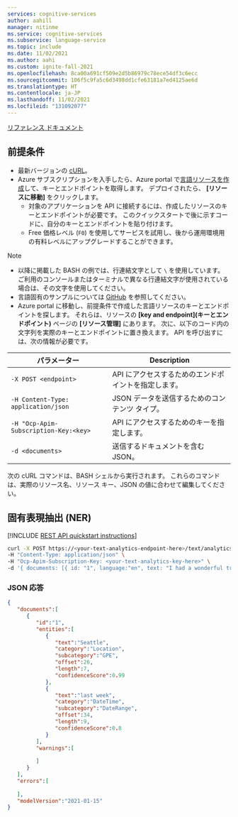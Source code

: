 ```yaml
---
services: cognitive-services
author: aahill
manager: nitinme
ms.service: cognitive-services
ms.subservice: language-service
ms.topic: include
ms.date: 11/02/2021
ms.author: aahi
ms.custom: ignite-fall-2021
ms.openlocfilehash: 8ca00a691cf509e2d5b86979c78ece54df3c6ecc
ms.sourcegitcommit: 106f5c9fa5c6d3498dd1cfe63181a7ed4125ae6d
ms.translationtype: HT
ms.contentlocale: ja-JP
ms.lasthandoff: 11/02/2021
ms.locfileid: "131092077"
---
```

[リファレンス ドキュメント](https://westus2.dev.cognitive.microsoft.com/docs/services/TextAnalytics-v3-1/)


## <a name="prerequisites"></a>前提条件

* 最新バージョンの [cURL](https://curl.haxx.se/)。
* Azure サブスクリプションを入手したら、Azure portal で<a href="https://ms.portal.azure.com/#create/Microsoft.CognitiveServicesTextAnalytics"  title="言語リソースを作成する"  target="_blank">言語リソースを作成</a>して、キーとエンドポイントを取得します。 デプロイされたら、 **[リソースに移動]** をクリックします。
    * 対象のアプリケーションを API に接続するには、作成したリソースのキーとエンドポイントが必要です。 このクイックスタートで後に示すコードに、自分のキーとエンドポイントを貼り付けます。
    * Free 価格レベル (`F0`) を使用してサービスを試用し、後から運用環境用の有料レベルにアップグレードすることができます。

> [!NOTE]
> * 以降に掲載した BASH の例では、行連結文字として `\` を使用しています。 ご利用のコンソールまたはターミナルで異なる行連結文字が使用されている場合は、その文字を使用してください。
> * 言語固有のサンプルについては [GitHub](https://github.com/Azure-Samples/cognitive-services-quickstart-code) を参照してください。
> * Azure portal に移動し、前提条件で作成した言語リソースのキーとエンドポイントを探します。 それらは、リソースの **[key and endpoint]\(キーとエンドポイント\)** ページの **[リソース管理]** にあります。 次に、以下のコード内の文字列を実際のキーとエンドポイントに置き換えます。
API を呼び出すには、次の情報が必要です。


|パラメーター  |Description  |
|---------|---------|
|`-X POST <endpoint>`     | API にアクセスするためのエンドポイントを指定します。        |
|`-H Content-Type: application/json`     | JSON データを送信するためのコンテンツ タイプ。          |
|`-H "Ocp-Apim-Subscription-Key:<key>`    | API にアクセスするためのキーを指定します。        |
|`-d <documents>`     | 送信するドキュメントを含む JSON。         |

次の cURL コマンドは、BASH シェルから実行されます。 これらのコマンドは、実際のリソース名、リソース キー、JSON の値に合わせて編集してください。


## <a name="named-entity-extraction-ner"></a>固有表現抽出 (NER)

[!INCLUDE [REST API quickstart instructions](../../../includes/rest-api-instructions.md)]

```bash
curl -X POST https://<your-text-analytics-endpoint-here>/text/analytics/v3.2-preview.1/entities/recognition/general \
-H "Content-Type: application/json" \
-H "Ocp-Apim-Subscription-Key: <your-text-analytics-key-here>" \
-d '{ documents: [{ id: "1", language:"en", text: "I had a wonderful trip to Seattle last week."}]}'
```

### <a name="json-response"></a>JSON 応答

```json
{
   "documents":[
      {
         "id":"1",
         "entities":[
            {
               "text":"Seattle",
               "category":"Location",
               "subcategory":"GPE",
               "offset":26,
               "length":7,
               "confidenceScore":0.99
            },
            {
               "text":"last week",
               "category":"DateTime",
               "subcategory":"DateRange",
               "offset":34,
               "length":9,
               "confidenceScore":0.8
            }
         ],
         "warnings":[
            
         ]
      }
   ],
   "errors":[
      
   ],
   "modelVersion":"2021-01-15"
}
```

